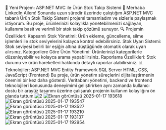 🎉 Yeni Projem: ASP.NET MVC ile Ürün Stok Takip Sistemi 🚀
Merhaba LinkedIn Ailem!
Sonunda uzun süredir üzerinde çalıştığım ASP.NET MVC tabanlı Ürün Stok Takip Sistemi projemi tamamladım ve sizlerle paylaşmak istiyorum. Bu proje, ürünlerinizi kolaylıkla yönetebilmenizi sağlayan, kullanımı basit ve verimli bir stok takip çözümü sunuyor.
🔍 Projemin Özellikleri:
Kapsamlı Stok Yönetimi: Ürün ekleme, güncelleme, silme işlemleri ile stok seviyelerini kolayca kontrol edebilirsiniz.
Stok Uyarı Sistemi: Stok seviyesi belirli bir eşiğin altına düştüğünde otomatik olarak uyarı alırsınız.
Kategorilere Göre Ürün Yönetimi: Ürünlerinizi kategorilerle düzenleyebilir ve kolayca arama yapabilirsiniz.
Raporlama Özellikleri: Stok durumu ve ürün hareketleri hakkında detaylı raporlar alabilirsiniz.
📊 Teknolojiler:
ASP.NET MVC 
Entity Framework
SQL Server
HTML, CSS, JavaScript (Frontend)
Bu proje, ürün yönetim süreçlerini dijitalleştirmenin önemini bir kez daha gösterdi. Veritabanı yönetimi, backend ve frontend teknolojileri konusunda deneyimimi geliştirirken aynı zamanda kullanıcı dostu bir arayüz tasarımı üzerine çalışarak projenin kullanım kolaylığını ön planda tuttum.![2](https://github.com/user-attachments/assets/270cf314-92b2-40fa-8346-58a228fae6b1)
![Ekran görüntüsü 2025-01-17 193618](https://github.com/user-attachments/assets/8af42750-4bbc-4653-b85d-0c457c71e6a5)
![Ekran görüntüsü 2025-01-17 193547](https://github.com/user-attachments/assets/de9af684-8a45-404e-8ceb-b6a990dd0499)
![Ekran görüntüsü 2025-01-17 193527](https://github.com/user-attachments/assets/308ca4a3-05a9-47b2-b31e-0ba60373aabc)
![Ekran görüntüsü 2025-01-17 193210](https://github.com/user-attachments/assets/3f412202-ad45-4486-86f2-ff37c0847b99)
![Ekran görüntüsü 2025-01-17 193137](https://github.com/user-attachments/assets/8cc7aa3f-6881-4aa9-a548-0063270a062c)
![Ekran görüntüsü 2025-01-17 192954](https://github.com/user-attachments/assets/b952c64b-e6e9-4e8c-a074-a551326dc04e)
